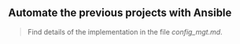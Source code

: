 ## Automate the previous projects with Ansible

> Find details of the implementation in the file *config_mgt.md*.    
   
           
            
      
